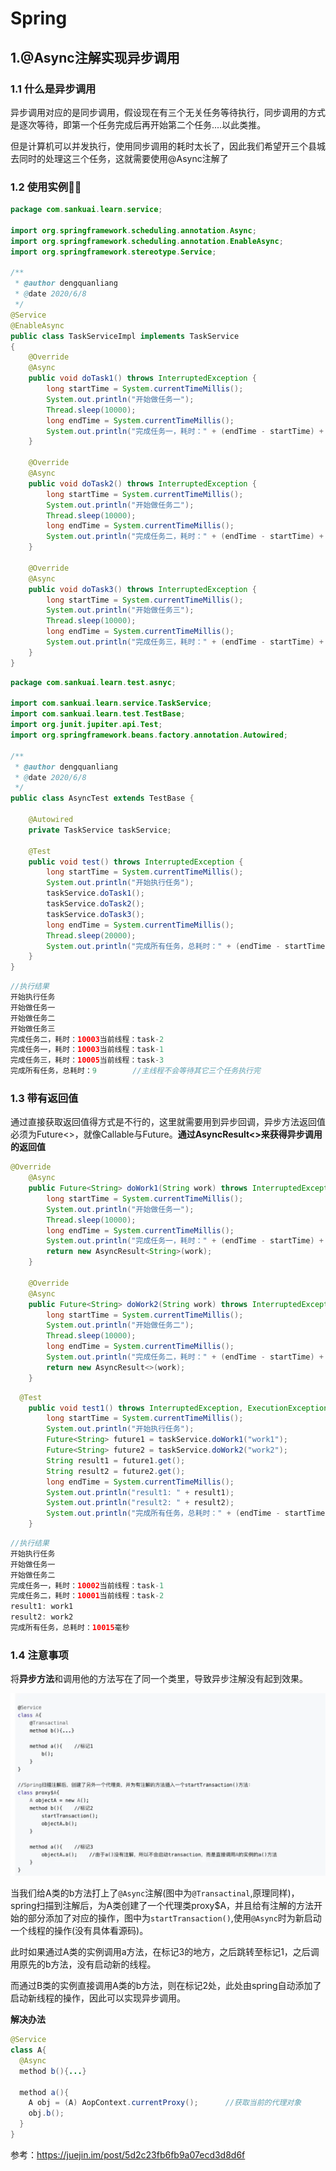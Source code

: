 





# Spring

## 1.@Async注解实现异步调用

### 1.1 什么是异步调用

异步调用对应的是同步调用，假设现在有三个无关任务等待执行，同步调用的方式是逐次等待，即第一个任务完成后再开始第二个任务....以此类推。

但是计算机可以并发执行，使用同步调用的耗时太长了，因此我们希望开三个县城去同时的处理这三个任务，这就需要使用@Async注解了

### 1.2 使用实例

```java
package com.sankuai.learn.service;

import org.springframework.scheduling.annotation.Async;
import org.springframework.scheduling.annotation.EnableAsync;
import org.springframework.stereotype.Service;

/**
 * @author dengquanliang
 * @date 2020/6/8
 */
@Service
@EnableAsync
public class TaskServiceImpl implements TaskService
{
    @Override
    @Async
    public void doTask1() throws InterruptedException {
        long startTime = System.currentTimeMillis();
        System.out.println("开始做任务一");
        Thread.sleep(10000);
        long endTime = System.currentTimeMillis();
        System.out.println("完成任务一，耗时：" + (endTime - startTime) + "当前线程：" + Thread.currentThread().getName());
    }

    @Override
    @Async
    public void doTask2() throws InterruptedException {
        long startTime = System.currentTimeMillis();
        System.out.println("开始做任务二");
        Thread.sleep(10000);
        long endTime = System.currentTimeMillis();
        System.out.println("完成任务二，耗时：" + (endTime - startTime) + "当前线程：" + Thread.currentThread().getName());
    }

    @Override
    @Async
    public void doTask3() throws InterruptedException {
        long startTime = System.currentTimeMillis();
        System.out.println("开始做任务三");
        Thread.sleep(10000);
        long endTime = System.currentTimeMillis();
        System.out.println("完成任务三，耗时：" + (endTime - startTime) + "当前线程：" + Thread.currentThread().getName());
    }
}

```

```java
package com.sankuai.learn.test.asnyc;

import com.sankuai.learn.service.TaskService;
import com.sankuai.learn.test.TestBase;
import org.junit.jupiter.api.Test;
import org.springframework.beans.factory.annotation.Autowired;

/**
 * @author dengquanliang
 * @date 2020/6/8
 */
public class AsyncTest extends TestBase {

    @Autowired
    private TaskService taskService;

    @Test
    public void test() throws InterruptedException {
        long startTime = System.currentTimeMillis();
        System.out.println("开始执行任务");
        taskService.doTask1();
        taskService.doTask2();
        taskService.doTask3();
        long endTime = System.currentTimeMillis();
        Thread.sleep(20000);
        System.out.println("完成所有任务，总耗时：" + (endTime - startTime));
    }
}

```

```java
//执行结果
开始执行任务
开始做任务一
开始做任务二
开始做任务三
完成任务二，耗时：10003当前线程：task-2
完成任务一，耗时：10003当前线程：task-1
完成任务三，耗时：10005当前线程：task-3
完成所有任务，总耗时：9        //主线程不会等待其它三个任务执行完
```

### 1.3 带有返回值

通过直接获取返回值得方式是不行的，这里就需要用到异步回调，异步方法返回值必须为Future<>，就像Callable与Future。**通过AsyncResult<>来获得异步调用的返回值**

```java
@Override
    @Async
    public Future<String> doWork1(String work) throws InterruptedException {
        long startTime = System.currentTimeMillis();
        System.out.println("开始做任务一");
        Thread.sleep(10000);
        long endTime = System.currentTimeMillis();
        System.out.println("完成任务一，耗时：" + (endTime - startTime) + "当前线程：" + Thread.currentThread().getName());
        return new AsyncResult<String>(work);
    }

    @Override
    @Async
    public Future<String> doWork2(String work) throws InterruptedException {
        long startTime = System.currentTimeMillis();
        System.out.println("开始做任务二");
        Thread.sleep(10000);
        long endTime = System.currentTimeMillis();
        System.out.println("完成任务二，耗时：" + (endTime - startTime) + "当前线程：" + Thread.currentThread().getName());
        return new AsyncResult<>(work);
    }
```

```java
  @Test
    public void test1() throws InterruptedException, ExecutionException {
        long startTime = System.currentTimeMillis();
        System.out.println("开始执行任务");
        Future<String> future1 = taskService.doWork1("work1");
        Future<String> future2 = taskService.doWork2("work2");
        String result1 = future1.get();
        String result2 = future2.get();
        long endTime = System.currentTimeMillis();
        System.out.println("result1: " + result1);
        System.out.println("result2: " + result2);
        System.out.println("完成所有任务，总耗时：" + (endTime - startTime) + "毫秒");
    }
```

```java
//执行结果
开始执行任务
开始做任务一
开始做任务二
完成任务一，耗时：10002当前线程：task-1
完成任务二，耗时：10001当前线程：task-2
result1: work1
result2: work2
完成所有任务，总耗时：10015毫秒
```

### 1.4 注意事项

将**异步方法**和调用他的方法写在了同一个类里，导致异步注解没有起到效果。

![image-20200608203112134](Spring.assets/image-20200608203112134.png)

当我们给A类的b方法打上了`@Async`注解(图中为`@Transactinal`,原理同样)，spring扫描到注解后，为A类创建了一个代理类proxy$A，并且给有注解的方法开始的部分添加了对应的操作，图中为`startTransaction()`,使用`@Async`时为新启动一个线程的操作(没有具体看源码)。

此时如果通过A类的实例调用a方法，在标记3的地方，之后跳转至标记1，之后调用原先的b方法，没有启动新的线程。

而通过B类的实例直接调用A类的b方法，则在标记2处，此处由spring自动添加了启动新线程的操作，因此可以实现异步调用。

**解决办法**

```java
@Service
class A{
  @Async
  method b(){...}
  
  method a(){
    A obj = (A) AopContext.currentProxy();      //获取当前的代理对象
    obj.b();
  }
}
```

参考：https://juejin.im/post/5d2c23fb6fb9a07ecd3d8d6f
